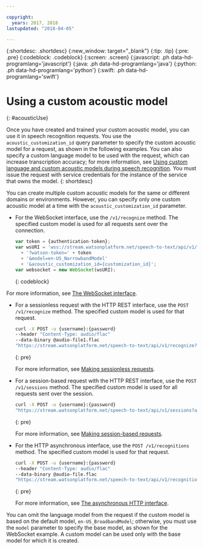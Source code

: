 ```yaml
---

copyright:
  years: 2017, 2018
lastupdated: "2018-04-05"

---
```


{:shortdesc: .shortdesc}
{:new_window: target="_blank"}
{:tip: .tip}
{:pre: .pre}
{:codeblock: .codeblock}
{:screen: .screen}
{:javascript: .ph data-hd-programlang='javascript'}
{:java: .ph data-hd-programlang='java'}
{:python: .ph data-hd-programlang='python'}
{:swift: .ph data-hd-programlang='swift'}

# Using a custom acoustic model
{: #acousticUse}

Once you have created and trained your custom acoustic model, you can use it in speech recognition requests. You use the `acoustic_customization_id` query parameter to specify the custom acoustic model for a request, as shown in the following examples. You can also specify a custom language model to be used with the request, which can increase transcription accuracy; for more information, see [Using custom language and custom acoustic models during speech recognition](/docs/services/speech-to-text/acoustic-both.html#useBothRecognize). You must issue the request with service credentials for the instance of the service that owns the model.
{: shortdesc}

You can create multiple custom acoustic models for the same or different domains or environments. However, you can specify only one custom acoustic model at a time with the `acoustic_customization_id` parameter.

-   For the WebSocket interface, use the `/v1/recognize` method. The specified custom model is used for all requests sent over the connection.

    ```javascript
    var token = {authentication-token};
    var wsURI = 'wss://stream.watsonplatform.net/speech-to-text/api/v1/recognize'
      + '?watson-token=' + token
      + '&model=en-US_NarrowbandModel'
      + '&acoustic_customization_id={customization_id}';
    var websocket = new WebSocket(wsURI);
    ```
    {: codeblock}

   For more information, see [The WebSocket interface](/docs/services/speech-to-text/websockets.html).
-   For a sessionless request with the HTTP REST interface, use the `POST /v1/recognize` method. The specified custom model is used for that request.

    ```bash
    curl -X POST -u {username}:{password}
    --header "Content-Type: audio/flac"
    --data-binary @audio-file1.flac
    "https://stream.watsonplatform.net/speech-to-text/api/v1/recognize?acoustic_customization_id={customization_id}"
    ```
    {: pre}

    For more information, see [Making sessionless requests](/docs/services/speech-to-text/http.html#HTTP-sessionless).

-   For a session-based request with the HTTP REST interface, use the `POST /v1/sessions` method. The specified custom model is used for all requests sent over the session.

    ```bash
    curl -X POST -u {username}:{password}
    "https://stream.watsonplatform.net/speech-to-text/api/v1/sessions?acoustic_customization_id={customization_id}"
    ```
    {: pre}

    For more information, see [Making session-based requests](/docs/services/speech-to-text/http.html#HTTP-sessions).
-   For the HTTP asynchronous interface, use the `POST /v1/recognitions` method. The specified custom model is used for that request.

    ```bash
    curl -X POST -u {username}:{password}
    --header "Content-Type: audio/flac"
    --data-binary @audio-file.flac
    "https://stream.watsonplatform.net/speech-to-text/api/v1/recognitions?acoustic_customization_id={customization_id}"
    ```
    {: pre}

    For more information, see [The asynchronous HTTP interface](/docs/services/speech-to-text/async.html).

You can omit the language model from the request if the custom model is based on the default model, `en-US_BroadbandModel`; otherwise, you must use the `model` parameter to specify the base model, as shown for the WebSocket example. A custom model can be used only with the base model for which it is created.
